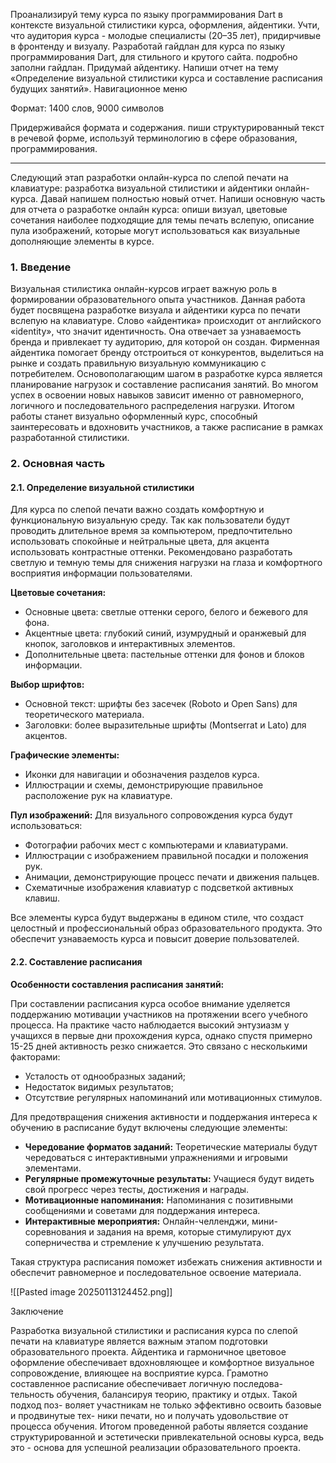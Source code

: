 
Проанализируй тему курса по языку программирования Dart в контексте визуальной стилистики курса, оформления, айдентики. Учти, что аудитория курса - молодые специалисты (20–35 лет), придирчивые в фронтенду и визуалу. Разработай гайдлан для курса по языку программирования Dart, для стильного и крутого сайта. подробно заполни гайдлан. Придумай айдентику.  Напиши отчет на тему «Определение визуальной стилистики курса и составление расписания будущих занятий».
Навигационное меню

Формат: 1400 слов, 9000 символов 

Придерживайся формата и содержания. пиши структурированный текст в речевой форме, используй терминологию в сфере образования, программирования.




---

Следующий этап разработки онлайн-курса по слепой печати на клавиатуре: разработка визуальной стилистики и айдентики онлайн-курса. Давай напишем полностью новый отчет. Напиши основную часть для отчета о разработке онлайн курса: опиши визуал, цветовые сочетания наиболее подходящие для темы печать вслепую, описание пула изображений, которые могут использоваться как визуальные дополняющие элементы в курсе. 


### 1. Введение

 Визуальная стилистика онлайн-курсов играет важную роль в формировании образовательного опыта участников. Данная работа будет посвящена разработке визуала и айдентики курса по печати вслепую на клавиатуре.  Слово «айдентика» происходит от английского «identity», что значит идентичность. Она отвечает за узнаваемость бренда и привлекает ту аудиторию, для которой он создан. Фирменная айдентика помогает бренду отстроиться от конкурентов, выделиться на рынке и создать правильную визуальную коммуникацию с потребителем.
Основополагающим шагом в разработке курса является планирование нагрузок и составление расписания занятий. Во многом успех в освоении новых навыков зависит именно от равномерного, логичного и последовательного распределения нагрузки.
Итогом работы станет визуально оформленный курс, способный заинтересовать и вдохновить участников, а также расписание в рамках разработанной стилистики.

### 2. Основная часть
#### 2.1. Определение визуальной стилистики

Для курса по слепой печати важно создать комфортную и функциональную визуальную среду. Так как пользователи будут проводить длительное время за компьютером, предпочтительно использовать спокойные и нейтральные цвета, для акцента использовать контрастные оттенки. Рекомендовано разработать светлую и темную темы для снижения нагрузки на глаза и комфортного восприятия информации пользователями.

**Цветовые сочетания:** 
- Основные цвета: светлые оттенки серого, белого и бежевого для фона.
- Акцентные цвета: глубокий синий, изумрудный и оранжевый для кнопок, заголовков и интерактивных элементов.
- Дополнительные цвета: пастельные оттенки для фонов и блоков информации.
    

**Выбор шрифтов:** 

- Основной текст: шрифты без засечек (Roboto и Open Sans) для теоретического материала.
- Заголовки: более выразительные шрифты (Montserrat и Lato) для акцентов.

**Графические элементы:**

- Иконки для навигации и обозначения разделов курса.
- Иллюстрации и схемы, демонстрирующие правильное расположение рук на клавиатуре.

**Пул изображений:** Для визуального сопровождения курса будут использоваться:

- Фотографии рабочих мест с компьютерами и клавиатурами.
- Иллюстрации с изображением правильной посадки и положения рук.
- Анимации, демонстрирующие процесс печати и движения пальцев.
- Схематичные изображения клавиатур с подсветкой активных клавиш.


Все элементы курса будут выдержаны в едином стиле, что создаст целостный и профессиональный образ образовательного продукта. Это обеспечит узнаваемость курса и повысит доверие пользователей.

#### 2.2. Составление расписания


**Особенности составления расписания занятий:**

При составлении расписания курса особое внимание уделяется поддержанию мотивации участников на протяжении всего учебного процесса. На практике часто наблюдается высокий энтузиазм у учащихся в первые дни прохождения курса, однако спустя примерно 15-25 дней активность резко снижается. Это связано с несколькими факторами:

- Усталость от однообразных заданий;
- Недостаток видимых результатов;
- Отсутствие регулярных напоминаний или мотивационных стимулов.
    

Для предотвращения снижения активности и поддержания интереса к обучению в расписание будут включены следующие элементы:

- **Чередование форматов заданий:** Теоретические материалы будут чередоваться с интерактивными упражнениями и игровыми элементами.
- **Регулярные промежуточные результаты:** Учащиеся будут видеть свой прогресс через тесты, достижения и награды.
- **Мотивационные напоминания:** Напоминания с позитивными сообщениями и советами для поддержания интереса.
- **Интерактивные мероприятия:** Онлайн-челленджи, мини-соревнования и задания на время, которые стимулируют дух соперничества и стремление к улучшению результата.
    
Такая структура расписания поможет избежать снижения активности и обеспечит равномерное и последовательное освоение материала.



![[Pasted image 20250113124452.png]]

Заключение

Разработка визуальной стилистики и расписания курса по слепой печати на клавиатуре является важным этапом подготовки образовательного проекта.
Айдентика и гармоничное цветовое оформление обеспечивает вдохновляющее и комфортное визуальное сопровождение, влияющее на восприятие курса.
Грамотно составленное расписание обеспечивает логичную последова-
тельность обучения, балансируя теорию, практику и отдых. Такой подход поз-
воляет участникам не только эффективно освоить базовые и продвинутые тех-
ники печати, но и получать удовольствие от процесса обучения.
Итогом проведенной работы является создание структурированной и эстетически привлекательной основы курса, ведь это - основа для успешной реализации образовательного проекта.